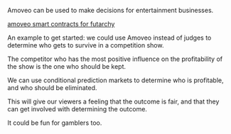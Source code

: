 Amoveo can be used to make decisions for entertainment businesses.

[amoveo smart contracts for futarchy](basics/using_governance.md)

An example to get started: we could use Amoveo instead of judges to determine who gets to survive in a competition show.

The competitor who has the most positive influence on the profitability of the show is the one who should be kept.

We can use conditional prediction markets to determine who is profitable, and who should be eliminated.

This will give our viewers a feeling that the outcome is fair, and that they can get involved with determining the outcome.

It could be fun for gamblers too.
